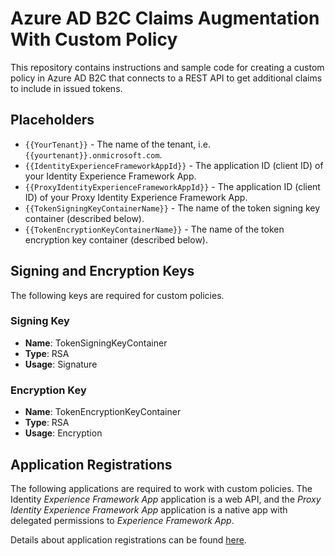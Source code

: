 # Azure AD B2C Claims Augmentation With Custom Policy

This repository contains instructions and sample code for creating a custom policy in Azure AD B2C that connects to a REST API to get additional claims to include in issued tokens.

## Placeholders

- `{{YourTenant}}` - The name of the tenant, i.e. `{{yourtenant}}.onmicrosoft.com`.
- `{{IdentityExperienceFrameworkAppId}}` - The application ID (client ID) of your Identity Experience Framework App.
- `{{ProxyIdentityExperienceFrameworkAppId}}` - The application ID (client ID) of your Proxy Identity Experience Framework App.
- `{{TokenSigningKeyContainerName}}` - The name of the token signing key container (described below).
- `{{TokenEncryptionKeyContainerName}}` - The name of the token encryption key container (described below).

## Signing and Encryption Keys

The following keys are required for custom policies.

### Signing Key

- **Name**: TokenSigningKeyContainer
- **Type**: RSA
- **Usage**: Signature

### Encryption Key

- **Name**: TokenEncryptionKeyContainer
- **Type**: RSA
- **Usage**: Encryption

## Application Registrations

The following applications are required to work with custom policies. The Identity *Experience Framework App* application is a web API, and the *Proxy Identity Experience Framework App* application is a native app with delegated permissions to *Experience Framework App*.

Details about application registrations can be found [here](https://docs.microsoft.com/en-us/azure/active-directory-b2c/custom-policy-get-started#register-identity-experience-framework-applications).
